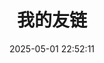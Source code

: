 ---
date: 2025-05-01 22:52:11
layout: friend-link
title: 我的友链
sidebar: false
permalink: /friend-link
article: false
comment: false
links:
  - title: 鸣谢
    descr: "建站中学习和使用了以下博客/网站的技术和分享，特别鸣谢！💖"
    list:
      - name: vitepress-theme-teek
        link: https://vp.teek.top/
        avatar: https://vp.teek.top/teek-logo-large.png
        irregular: true
        descr: 一个轻量、简洁高效、灵活配置，易于扩展的 VitePress 主题
      - name: VitePress
        link: https://vitepress.dev/zh/
        avatar: https://vitepress.dev/vitepress-logo-large.svg
        irregular: true
        descr: 由 Vite 和 Vue 驱动的静态站点生成器
  - title: 传送门
    descr: "聚集众多优秀独立博客，随机传送 \U0001F680"
    list:
      - name: 天客 - Teeker
        link: https://notes.teek.top/
        avatar: https://testingcf.jsdelivr.net/gh/Kele-Bingtang/static/user/avatar2.png
        badge: Teek开发者
        descr: 朝圣的使徒，正在走向编程的至高殿堂！
        irregular: false

      - name: One
        descr: 明心静性，爱自己
        link: https://onedayxyy.cn/
        avatar: https://onedayxyy.cn/favicon.ico
        badge: 运维大佬
        badgeType: tip
        irregular: false

      - name: 威威 Blog
        link: https://dl-web.top/
        avatar: https://dl-web.top/avatar/avatar.webp
        descr: 书以启智 技于谋生~
        irregular: false
      - name: 时光驿站
        link: https://kandu.cxcare.top/
        avatar: https://kandu.cxcare.top/logo.svg
        descr: 干活满满的技术笔记
        irregular: false
      - name: 二丫讲梵
        descr: 坐而言不如起而行
        link: https://wiki.eryajf.net/
        avatar: https://wiki.eryajf.net/img/logo.png
        badge: Tk道友
        badgeType: tip

      - name: SnowLin
        descr: 一個溫暖的地方
        link: https://blog.snowlinlan.com/
        avatar: https://blog.snowlinlan.com/logo.png
        badge: Tk道友
        badgeType: tip

      - name: 凿壁偷光不算偷
        descr: tk 道友
        link: https://sinc.us.kg/
        avatar: https://sinc.us.kg/avatar/avatar.webp
        badge: Tk道友
        badgeType: tip

      - name: 极客兔 - 笔记站
        descr: 一心创作优质内容
        link: https://zhouyu2156.github.io/
        avatar: https://zhouyu2156.github.io/favicon.png
        badge: Tk道友
        badgeType: tip

      - name: 兔白白
        descr: 牛马
        link: https://ydbsq123.top/
        avatar: https://pic1.imgdb.cn/item/6804b1be58cb8da5c8b8ffa0.jpg
        badge: 妹子
        badgeType: tip

      - name: 心流笔记
        descr: 一个记录生活与学习过程中灵感和感悟的空间
        link: http://blog.wilsonzy.cn/c/StreamNotes/
        avatar: http://blog.wilsonzy.cn/c/StreamNotes/logo.png
        badge: Tk道友
        badgeType: tip

      - name: OpForge
        descr: 运维锻造，知识沉淀 
        link: https://opforge.srebro.cn/
        avatar: https://opforge.srebro.cn/logo.png
        badgeType: tip

      - name: W3C
        descr: W3C COOL
        link: https://teek.w3c.cool/
        avatar: https://teek.w3c.cool/logo.svg
        badge: Tk道友
        badgeType: tip

      - name: 乔克视界
        descr: 云原生爱好者
        link: https://jokerbai.com/
        avatar: https://static.jokerbai.com/blog/ava.jpg
        badge: Tk道友
        badgeType: tip

      - name: 记得勇敢
        descr: 常用组件及代码封装
        link: https://vp.xiaoying.org.cn/
        avatar: https://vp.xiaoying.org.cn/img/logo.png
        badge: Tk道友
        badgeType: tip

      - name: 星辰の笔记
        descr: Code | Think | Share | Repeat
        link: https://blog.strarry.top/
        avatar: https://blog.strarry.top/avatar.jpg
        badge: 酷友
        badgeType: tip

      - name: 唯知笔记
        descr: 探索知识的无限可能
        link: https://note.weizwz.com/
        avatar: https://p.weizwz.com/logo_a4353391cbf0889b.webp
        badge: ""
        badgeType: ""

      - name: bugcool
        descr: 写代码哪有没 bug 的？
        link: https://bugcool.cn/
        avatar: https://bugcool.cn/wp-content/uploads/2025/08/cropped-s-1.png
        badge: ""
        badgeType: ""

      - name: 王嘉祥
        descr: 唱响科普和人生兴事，分享科技与美好生活
        link: https://blog.jiaxiang.wang/
        avatar: https://blog.jiaxiang.wang/processed_images/logo-512x512.dace0c781ce4c25d.webp
        badge: ""
        badgeType: ""
      
      - name: 白木💕共灵知塔🗼
        descr: 把「灵异」拆解为可验证的变量，把「阈限」转化为可观测的维度
        link: https://teek.baimu.live/
        avatar: https://mu.baimu.live/a/img/shiroki-logo-600.gif
        badge: ""
        badgeType: ""
categories:
  - 关于
coveravatar: https://avatar.onedayxyy.cn/images/TeekCover/1.webp
---